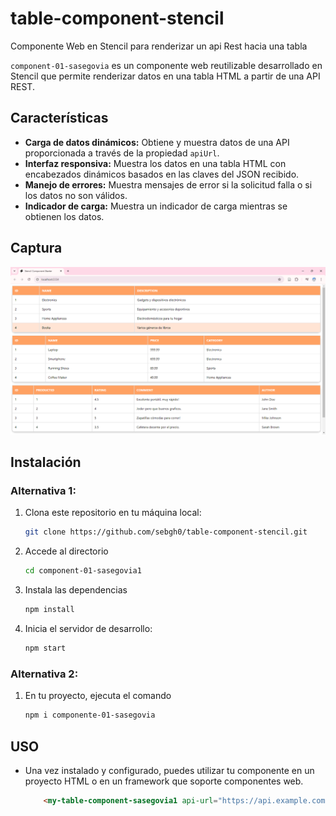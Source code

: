 # table-component-stencil
Componente Web en Stencil para renderizar un api Rest hacia una tabla

`component-01-sasegovia` es un componente web reutilizable desarrollado en Stencil que permite renderizar datos en una tabla HTML a partir de una API REST.

## Características

- **Carga de datos dinámicos:** Obtiene y muestra datos de una API proporcionada a través de la propiedad `apiUrl`.
- **Interfaz responsiva:** Muestra los datos en una tabla HTML con encabezados dinámicos basados en las claves del JSON recibido.
- **Manejo de errores:** Muestra mensajes de error si la solicitud falla o si los datos no son válidos.
- **Indicador de carga:** Muestra un indicador de carga mientras se obtienen los datos.


## Captura
![alt text](<img/image.png>) 
## Instalación
### Alternativa 1:

1. Clona este repositorio en tu máquina local:

   ```bash
   git clone https://github.com/sebgh0/table-component-stencil.git
    ```

2. Accede al directorio 
    ```bash
    cd component-01-sasegovia1
    ```

3. Instala las dependencias
    ```bash
    npm install
    ``` 
4. Inicia el servidor de desarrollo:
    ```bash
    npm start
    ```

### Alternativa 2:

1. En tu proyecto, ejecuta el comando
    ```bash
    npm i componente-01-sasegovia
    ```

## USO
- Una vez instalado y configurado, puedes utilizar tu componente en un proyecto HTML o en un framework que soporte componentes web.
    ```html
        <my-table-component-sasegovia1 api-url="https://api.example.com/products"></my-table-component-sasegovia1>
    ```
